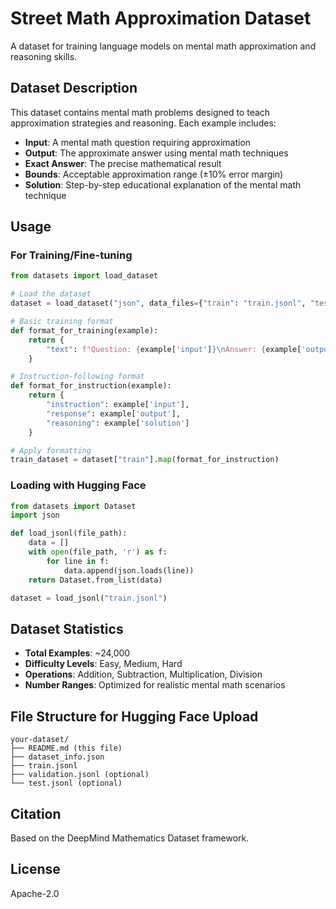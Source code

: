 # Street Math Approximation Dataset

A dataset for training language models on mental math approximation and reasoning skills.

## Dataset Description

This dataset contains mental math problems designed to teach approximation strategies and reasoning. Each example includes:

- **Input**: A mental math question requiring approximation
- **Output**: The approximate answer using mental math techniques  
- **Exact Answer**: The precise mathematical result
- **Bounds**: Acceptable approximation range (±10% error margin)
- **Solution**: Step-by-step educational explanation of the mental math technique

## Usage

### For Training/Fine-tuning

```python
from datasets import load_dataset

# Load the dataset
dataset = load_dataset("json", data_files={"train": "train.jsonl", "test": "test.jsonl"})

# Basic training format
def format_for_training(example):
    return {
        "text": f"Question: {example['input']}\nAnswer: {example['output']}"
    }

# Instruction-following format  
def format_for_instruction(example):
    return {
        "instruction": example['input'],
        "response": example['output'],
        "reasoning": example['solution']
    }

# Apply formatting
train_dataset = dataset["train"].map(format_for_instruction)
```

### Loading with Hugging Face

```python
from datasets import Dataset
import json

def load_jsonl(file_path):
    data = []
    with open(file_path, 'r') as f:
        for line in f:
            data.append(json.loads(line))
    return Dataset.from_list(data)

dataset = load_jsonl("train.jsonl")
```

## Dataset Statistics

- **Total Examples**: ~24,000
- **Difficulty Levels**: Easy, Medium, Hard
- **Operations**: Addition, Subtraction, Multiplication, Division
- **Number Ranges**: Optimized for realistic mental math scenarios

## File Structure for Hugging Face Upload

```
your-dataset/
├── README.md (this file)
├── dataset_info.json
├── train.jsonl
├── validation.jsonl (optional)
└── test.jsonl (optional)
```

## Citation

Based on the DeepMind Mathematics Dataset framework.

## License

Apache-2.0